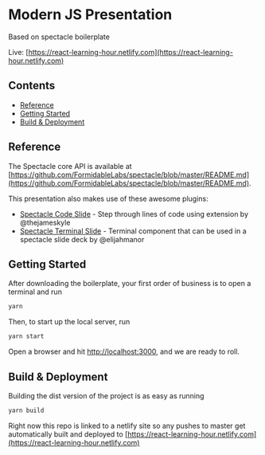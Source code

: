 # Modern JS Presentation

Based on spectacle boilerplate

Live: [https://react-learning-hour.netlify.com](https://react-learning-hour.netlify.com)

## Contents

- [Reference](#reference)
- [Getting Started](#getting-started)
- [Build & Deployment](#build-deployment)

## Reference

The Spectacle core API is available at [https://github.com/FormidableLabs/spectacle/blob/master/README.md](https://github.com/FormidableLabs/spectacle/blob/master/README.md).

This presentation also makes use of these awesome plugins:
- [Spectacle Code Slide](https://github.com/thejameskyle/spectacle-code-slide) - Step through lines of code using extension by @thejameskyle
- [Spectacle Terminal Slide](https://github.com/elijahmanor/spectacle-terminal) - Terminal component that can be used in a spectacle slide deck by @elijahmanor

## Getting Started

After downloading the boilerplate, your first order of business is to open a terminal and run 
```bash
yarn
```

Then, to start up the local server, run
```bash
yarn start
```

Open a browser and hit [http://localhost:3000](http://localhost:3000), and we are ready to roll.

## Build & Deployment

Building the dist version of the project is as easy as running
```bash
yarn build
```

Right now this repo is linked to a netlify site so any pushes to master get automatically built and
deployed to [https://react-learning-hour.netlify.com](https://react-learning-hour.netlify.com)
